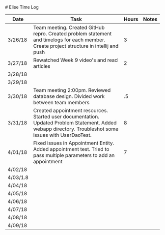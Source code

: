 ﻿﻿﻿﻿﻿﻿﻿﻿﻿﻿﻿﻿﻿﻿﻿﻿﻿﻿﻿﻿﻿﻿﻿﻿﻿# Elise Time Log| Date | Task | Hours | Notes||------|------|-------|------|| 3/26/18| Team meeting. Created GitHub repro. Created problem statement and timelogs for each member.  Create project structure in intellij and push | 3  ||3/27/18| Rewatched Week 9 video's and read articles |2|||3/28/18|||||3/29/18|||||3/30/18|Team meeting 2:00pm.  Reviewed database design.  Divided work between team members|.5|||3/31/18| Created appointment resources. Started user documentation. Updated Problem Statement. Added webapp directory.  Troubleshot some issues with UserDaoTest.  |8|||4/01/18|Fixed issues in Appointment Entity. Added appointment test. Tried to pass multiple parameters to add an appointment|7||4/02/18|||||4/03/1.8|||||4/04/18|||||4/05/18|||||4/06/18|||||4/07/18|||||4/08/18|||||4/09/18||||